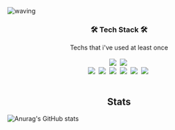 ![waving](https://capsule-render.vercel.app/api?type=waving&height=200&text=uri010&fontAlign=80&fontAlignY=40&color=gradient)

<h3 align="center">🛠 Tech Stack 🛠</h3>
<p align="center">
  Techs that i've used at least once<br><br>
  <img src="https://img.shields.io/badge/C++-00599C?style=flat-square&logo=C%2B%2B&logoColor=white"/></a>&nbsp 
  <img src="https://img.shields.io/badge/Python-3766AB?style=flat-square&logo=Python&logoColor=white"/></a>&nbsp 
  <br>
  <img src="https://img.shields.io/badge/HTML5-E34F26?style=flat-square&logo=HTML5&logoColor=white"/></a>&nbsp 
  <img src="https://img.shields.io/badge/css-1572B6?style=flat-square&logo=css3&logoColor=white"/></a>&nbsp 
  <img src="https://img.shields.io/badge/Mysql-E6B91E?style=flat-square&logo=MySql&logoColor=white"/></a>&nbsp
  <img src="https://img.shields.io/badge/Android-3DDC84?style=flat-square&logo=Android&logoColor=white"/></a>&nbsp 
  <img src="https://img.shields.io/badge/JAVA-007396?style=flat-square&logo=java&logoColor=white"/></a>&nbsp
  <img src="https://img.shields.io/badge/github-181717?style=flat-square&logo=github&logoColor=white"/></a>&nbsp
<br>
<br>
<h2 align="center">Stats</h2>

  ![Anurag's GitHub stats](https://github-readme-stats.vercel.app/api/?username=uri010&show_icons=true&title_color=5c6bc0&icon_color=7986cb&text_color=9f9f9f&bg_color=151515)
 </p>

